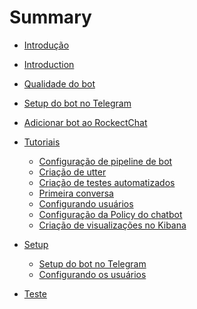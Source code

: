 # Summary

* [Introdução](README.md)
* [Introduction](README-en.md)
* [Qualidade do bot](pipeline-de-qualidade.md)
* [Setup do bot no Telegram](setup_telegram.md)
* [Adicionar bot ao RockectChat](add_bot_rocketchat.md)


* [Tutoriais]()
    * [Configuração de pipeline de bot](Tutoriais/tutorial-pipeline-de-bot.md)
    * [Criação de utter](Tutoriais/tutorial-como-fazer-uma-utter.md)
    * [Criação de testes automatizados](Tutoriais/tutorial-testes-automatizados.md)
    * [Primeira conversa](Tutoriais/tutorial-primeira-conversa.md)
    * [Configurando usuários](Tutoriais/setup_user_elasticsearch.md)
    * [Configuração da Policy do chatbot](Tutoriais/tutorial-como-treinar-o-modelo.md)
    * [Criação de visualizações no Kibana](Tutoriais/tutorial-criar-BI.md)


* [Setup]()
    * [Setup do bot no Telegram](Setup/setup_telegram.md)
    * [Configurando os usuários](Setup/setup_user_elasticsearch.md)


* [Teste](teste.md)
